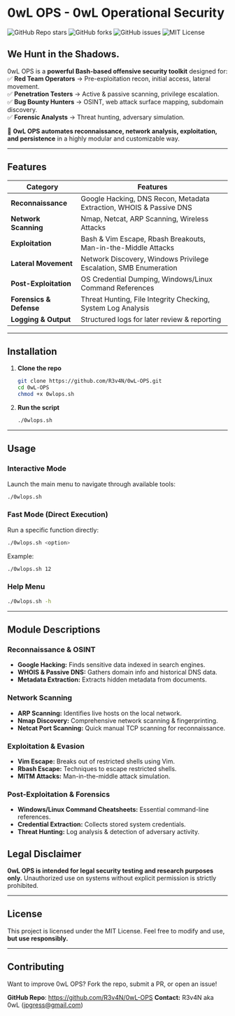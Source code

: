# 0wL OPS - 0wL Operational Security

![GitHub Repo stars](https://img.shields.io/github/stars/R3v4N/owl-ops?style=for-the-badge)
![GitHub forks](https://img.shields.io/github/forks/R3v4N/owl-ops?style=for-the-badge)
![GitHub issues](https://img.shields.io/github/issues/R3v4N/owl-ops?style=for-the-badge)
![MIT License](https://img.shields.io/github/license/R3v4N/owl-ops?style=for-the-badge)

## **We Hunt in the Shadows.**  

0wL OPS is a **powerful Bash-based offensive security toolkit** designed for:  
✅ **Red Team Operators** → Pre-exploitation recon, initial access, lateral movement.  
✅ **Penetration Testers** → Active & passive scanning, privilege escalation.  
✅ **Bug Bounty Hunters** → OSINT, web attack surface mapping, subdomain discovery.  
✅ **Forensic Analysts** → Threat hunting, adversary simulation.  

🦉 **0wL OPS automates reconnaissance, network analysis, exploitation, and persistence** in a highly modular and customizable way.

---

## Features  

| **Category**             | **Features** |
|--------------------------|-------------|
| **Reconnaissance** | Google Hacking, DNS Recon, Metadata Extraction, WHOIS & Passive DNS |
| **Network Scanning** | Nmap, Netcat, ARP Scanning, Wireless Attacks |
| **Exploitation** | Bash & Vim Escape, Rbash Breakouts, Man-in-the-Middle Attacks |
| **Lateral Movement** | Network Discovery, Windows Privilege Escalation, SMB Enumeration |
| **Post-Exploitation** | OS Credential Dumping, Windows/Linux Command References |
| **Forensics & Defense** | Threat Hunting, File Integrity Checking, System Log Analysis |
| **Logging & Output** | Structured logs for later review & reporting |

---

## Installation  

1. **Clone the repo**  

   ```bash
   git clone https://github.com/R3v4N/0wL-OPS.git
   cd 0wL-OPS
   chmod +x 0wlops.sh
   ```

2. **Run the script**

    ```bash
    ./0wlops.sh
    ```

---

## Usage

### Interactive Mode

Launch the main menu to navigate through available tools:

```bash
./0wlops.sh
```

### Fast Mode (Direct Execution)

Run a specific function directly:

```bash
./0wlops.sh <option>
```

Example:

```bash
./0wlops.sh 12

```

### Help Menu

```bash
./0wlops.sh -h

```

---

## Module Descriptions

### Reconnaissance & OSINT

- **Google Hacking:** Finds sensitive data indexed in search engines.
- **WHOIS & Passive DNS:** Gathers domain info and historical DNS data.
- **Metadata Extraction:** Extracts hidden metadata from documents.

### Network Scanning

- **ARP Scanning:** Identifies live hosts on the local network.
- **Nmap Discovery:** Comprehensive network scanning & fingerprinting.
- **Netcat Port Scanning:** Quick manual TCP scanning for reconnaissance.

### Exploitation & Evasion

- **Vim Escape:** Breaks out of restricted shells using Vim.
- **Rbash Escape:** Techniques to escape restricted shells.
- **MITM Attacks:** Man-in-the-middle attack simulation.

### Post-Exploitation & Forensics

- **Windows/Linux Command Cheatsheets:** Essential command-line references.
- **Credential Extraction:** Collects stored system credentials.
- **Threat Hunting:** Log analysis & detection of adversary activity.

## Legal Disclaimer

**0wL OPS is intended for legal security testing and research purposes only.**
Unauthorized use on systems without explicit permission is strictly prohibited.

---

## License

This project is licensed under the MIT License.
Feel free to modify and use, **but use responsibly.**

---

## Contributing

Want to improve 0wL OPS? Fork the repo, submit a PR, or open an issue!

**GitHub Repo**: https://github.com/R3v4N/0wL-OPS
**Contact:** R3v4N aka 0wL (jpgress@gmail.com)